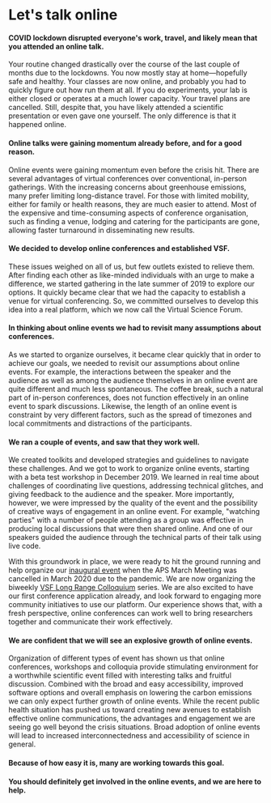 # Let's talk online

#### COVID lockdown disrupted everyone's work, travel, and likely mean that you attended an online talk.

Your routine changed drastically over the course of the last couple of months due to the lockdowns. You now mostly stay at home—hopefully safe and healthy. Your classes are now online, and probably you had to quickly figure out how run them at all. If you do experiments, your lab is either closed or operates at a much lower capacity. Your travel plans are cancelled. Still, despite that, you have likely attended a scientific presentation or even gave one yourself. The only difference is that it happened online.

#### Online talks were gaining momentum already before, and for a good reason.
Online events were gaining momentum even before the crisis hit.
There are several advantages of virtual conferences over conventional, in-person gatherings.
With the increasing concerns about greenhouse emissions, many prefer limiting long-distance travel.
For those with limited mobility, either for family or health reasons, they are much easier to attend.
Most of the expensive and time-consuming aspects of conference organisation, such as finding a venue, lodging and catering for the participants are gone, allowing faster turnaround in disseminating new results.

#### We decided to develop online conferences and established VSF.
These issues weighed on all of us, but few outlets existed to relieve them. 
After finding each other as like-minded individuals with an urge to make a difference, we started gathering in the late summer of 2019 to explore our options. 
It quickly became clear that we had the capacity to establish a venue for virtual conferencing. 
So, we committed ourselves to develop this idea into a real platform, which we now call the Virtual Science Forum.

#### In thinking about online events we had to revisit many assumptions about conferences.

As we started to organize ourselves, it became clear quickly that in order to achieve our goals, we needed to revisit our assumptions about online events. For example, the interactions between the speaker and the audience as well as among the audience themselves in an online event are quite different and much less spontaneous. The coffee break, such a natural part of in-person conferences, does not function effectively in an online event to spark discussions. Likewise, the length of an online event is constraint by very different factors, such as the spread of timezones and local commitments and distractions of the participants.

#### We ran a couple of events, and saw that they work well.

We created toolkits and developed strategies and guidelines to navigate these challenges. And we got to work to organize online events, starting with a beta test workshop in December 2019. We learned in real time about challenges of coordinating live questions, addressing technical glitches, and giving feedback to the audience and the speaker. More importantly, however, we were impressed by the quality of the event and the possibility of creative ways of engagement in an online event. For example, "watching parties" with a number of people attending as a group was effective in producing local discussions that were then shared online. And one of our speakers guided the audience through the technical parts of their talk using live code.

With this groundwork in place, we were ready to hit the ground running and help organize our [inaugural event](https://www.youtube.com/playlist?list=PLqJ4D_Db7W_p4VRe9MEwCkYyNUC8rEKkG) when the APS March Meeting was cancelled in March 2020 due to the pandemic. We are now organizing the biweekly [VSF Long Range Colloquium](https://www.youtube.com/playlist?list=PLqJ4D_Db7W_p5KNu8yDhoGyY36g75z3p2) series. We are also excited to have our first conference application already, and look forward to engaging more community initiatives to use our platform. Our experience shows that, with a fresh perspective, online conferences can work well to bring researchers together and communicate their work effectively.


#### We are confident that we will see an explosive growth of online events.

Organization of different types of event has shown us that online conferences, workshops and colloquia provide stimulating environment for a worthwhile scientific event filled with interesting talks and fruitful discussion. Combined with the broad and easy accessibility, improved software options and overall emphasis on lowering the carbon emissions we can only expect further growth of online events. While the recent public health situation has pushed us toward creating new avenues to establish effective online communications, the advantages and engagement we are seeing go well beyond the crisis situations. Broad adoption of online events will lead to increased interconnectedness and accessibility of science in general.


#### Because of how easy it is, many are working towards this goal.

#### You should definitely get involved in the online events, and we are here to help.
